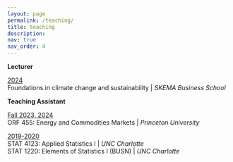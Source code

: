 ```yaml
---
layout: page
permalink: /teaching/
title: teaching
description: 
nav: true
nav_order: 4
---
```


**Lecturer**

<a href='#'>2024</a>\
Foundations in climate change and sustainability | *SKEMA Business School*

**Teaching Assistant**

<a href='#'>Fall 2023, 2024</a>\
ORF 455: Energy and Commodities Markets | *Princeton University*

<a href='#'>2019-2020</a>\
STAT 4123: Applied Statistics I | *UNC Charlotte*\
STAT 1220: Elements of Statistics I (BUSN) | *UNC Charlotte*
